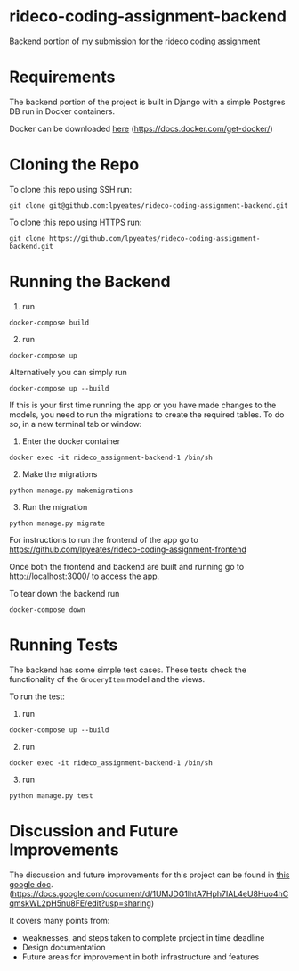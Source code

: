 # rideco-coding-assignment-backend
Backend portion of my submission for the rideco coding assignment


# Requirements
The backend portion of the project is built in Django with a simple Postgres DB run in Docker containers. 

Docker can be downloaded [here](https://docs.docker.com/get-docker/) (https://docs.docker.com/get-docker/)

# Cloning the Repo
To clone this repo using SSH run:
```
git clone git@github.com:lpyeates/rideco-coding-assignment-backend.git
```

To clone this repo using HTTPS run:
```
git clone https://github.com/lpyeates/rideco-coding-assignment-backend.git
```

# Running the Backend

1. run 
```
docker-compose build
```

2. run 
```
docker-compose up
```

Alternatively you can simply run 
```
docker-compose up --build
```

If this is your first time running the app or you have made changes to the models, you need to run the migrations to create the required tables.
To do so, in a new terminal tab or window:

1. Enter the docker container
```
docker exec -it rideco_assignment-backend-1 /bin/sh
```
2. Make the migrations
```
python manage.py makemigrations
```
3. Run the migration
```
python manage.py migrate
```

For instructions to run the frontend of the app go to https://github.com/lpyeates/rideco-coding-assignment-frontend

Once both the frontend and backend are built and running go to http://localhost:3000/ to access the app.

To tear down the backend run
```
docker-compose down
```


# Running Tests
The backend has some simple test cases. These tests check the functionality of the `GroceryItem` model and the views.

To run the test:

1. run 
```
docker-compose up --build
```

2. run 
```
docker exec -it rideco_assignment-backend-1 /bin/sh
```

3. run
```
python manage.py test
```


# Discussion and Future Improvements
The discussion and future improvements for this project can be found in [this google doc](https://docs.google.com/document/d/1UMJDG1lhtA7Hph7IAL4eU8Huo4hCqmskWL2pH5nu8FE/edit?usp=sharing). (https://docs.google.com/document/d/1UMJDG1lhtA7Hph7IAL4eU8Huo4hCqmskWL2pH5nu8FE/edit?usp=sharing)

It covers many points from:
- weaknesses, and steps taken to complete project in time deadline
- Design documentation
- Future areas for improvement in both infrastructure and features

